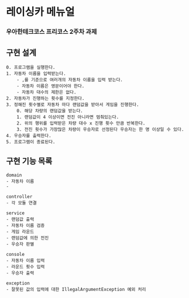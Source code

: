 # 레이싱카 메뉴얼
### 우아한테크코스 프리코스 2주차 과제

## 구현 설계

    0. 프로그램을 실행한다.
    1. 자동차 이름을 입력받는다.
        - ,를 기준으로 여러개의 자동차 이름을 입력 받는다.
        - 자동차 이름은 영문이어야 한다.
        - 자동차 대수의 제한은 없다.
    2. 자동차가 진행하는 횟수를 지정한다.
    3. 정해진 횟수별로 자동차 마다 랜덤값을 받아서 게임을 진행한다.
        0. 해당 차량의 랜덤값을 받는다.
        1. 랜덤값이 4 이상이면 전진 아니라면 멈춰있는다.
        2. 위의 행위를 입력받은 차량 대수 x 진행 횟수 만큼 반복한다.
        3. 전진 횟수가 가장많은 차량이 우승자로 선정된다 우승자는 한 명 이상일 수 있다.
    4. 우승자를 출력한다.
    5. 프로그램이 종료된다.

## 구현 기능 목록

    domain
    - 자동차 이름
    - 

    controller
    - 각 모듈 연결

    service
    - 랜덤값 출력
    - 자동차 이름 검증
    - 게임 라운드
    - 랜덤값에 의한 전진
    - 우승자 판별

    console
    - 자동차 이름 입력
    - 라운드 횟수 입력
    - 우승자 출력

    exception
    - 잘못된 값의 입력에 대한 IllegalArgumentException 예외 처리


